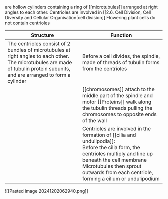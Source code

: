 are hollow cylinders containing a ring of [[microtubules]] arranged at right angles to each other. Centrioles are involved in [[2.6. Cell Division, Cell Diversity and Cellular Organisation|cell division]]
Flowering plant cells do not contain centrioles

| Structure                                                                                                                                                                     | Function                                                                                                                                                                                                                                                  |
| ----------------------------------------------------------------------------------------------------------------------------------------------------------------------------- | --------------------------------------------------------------------------------------------------------------------------------------------------------------------------------------------------------------------------------------------------------- |
| The centrioles consist of 2 bundles of microtubules at right angles to each other. The microtubules are made of tubulin protein subunits, and are arranged to form a cylinder | Before a cell divides, the spindle, made of threads of tubulin forms from the centrioles                                                                                                                                                                  |
|                                                                                                                                                                               | [[chromosomes]] attach to the middle part of the spindle and motor [[Proteins]] walk along the tubulin threads pulling the chromosomes to opposite ends of the wall                                                                                       |
|                                                                                                                                                                               | Centrioles are involved in the formation of [[cilia and undulipodia]]:<br>Before the cilia form, the centrioles multiply and line up beneath the cell membrane<br>Microtubules then sprout outwards from each centriole, forming a cilium or undulipodium |
![[Pasted image 20241202062940.png]]